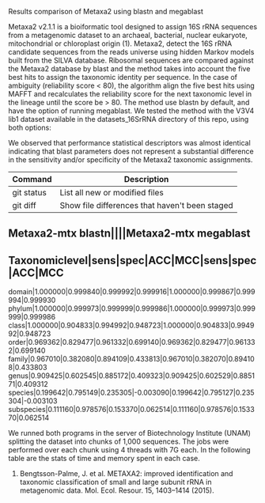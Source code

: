 
Results comparison of Metaxa2 using blastn and megablast

Metaxa2 v2.1.1 is a bioiformatic tool designed to assign 16S rRNA sequences from a metagenomic dataset to an archaeal, bacterial, nuclear eukaryote, mitochondrial or chloroplast origin (1). Metaxa2, detect the 16S rRNA candidate sequences from the reads universe using hidden Markov models built from the SILVA database. Ribosomal sequences are compared against the Metaxa2 database by blast and the method takes into account the five best hits to assign the taxonomic identity per sequence. In the case of ambiguity (reliability score < 80), the algorithm align the five best hits using MAFFT and recalculates the reliability score for the next taxonomic level in the lineage until the score be > 80. The method use blastn by default, and have the option of running megablast. We tested the method with the V3V4 lib1 dataset available in the datasets_16SrRNA directory of this repo, using both options:

We observed that performance statistical descriptors was almost identical indicating that blast parameters does not represent a substantial difference in the sensitivity and/or specificity of the Metaxa2 taxonomic assignments.

| Command | Description |
| --- | --- |
| git status | List all new or modified files |
| git diff | Show file differences that haven't been staged |

Metaxa2-mtx blastn||||Metaxa2-mtx megablast
---------------------------------------------
Taxonomiclevel|sens|spec|ACC|MCC|sens|spec|ACC|MCC
-----------------------------------------------
domain|1.000000|0.999840|0.999992|0.999916|1.000000|0.999867|0.999994|0.999930
phylum|1.000000|0.999973|0.999999|0.999986|1.000000|0.999973|0.999999|0.999986
class|1.000000|0.904833|0.994992|0.948723|1.000000|0.904833|0.994992|0.948723
order|0.969362|0.829477|0.961332|0.699140|0.969362|0.829477|0.961332|0.699140
family|0.967010|0.382080|0.894109|0.433813|0.967010|0.382070|0.894108|0.433803
genus|0.909425|0.602545|0.885172|0.409323|0.909425|0.602529|0.885171|0.409312
species|0.199642|0.795149|0.235305|-0.003090|0.199642|0.795127|0.235304|-0.003103
subspecies|0.111160|0.978576|0.153370|0.062514|0.111160|0.978576|0.153370|0.062514

We runned both programs in the server of Biotechnology Institute (UNAM) splitting the dataset into chunks of 1,000 sequences. The jobs were performed over each chunk using 4 threads with 7G each. In the following table are the stats of time and memory spent in each case.








1. Bengtsson-Palme, J. et al. METAXA2: improved identification and taxonomic classification of small and large subunit rRNA in metagenomic data. Mol. Ecol. Resour. 15, 1403–1414 (2015).
